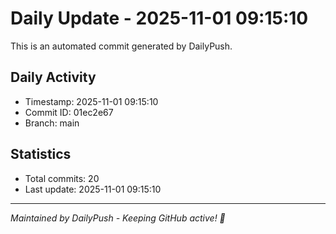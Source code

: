 # Daily Update - 2025-11-01 09:15:10

This is an automated commit generated by DailyPush.

## Daily Activity
- Timestamp: 2025-11-01 09:15:10
- Commit ID: 01ec2e67
- Branch: main

## Statistics
- Total commits: 20
- Last update: 2025-11-01 09:15:10

---
*Maintained by DailyPush - Keeping GitHub active! 🚀*
